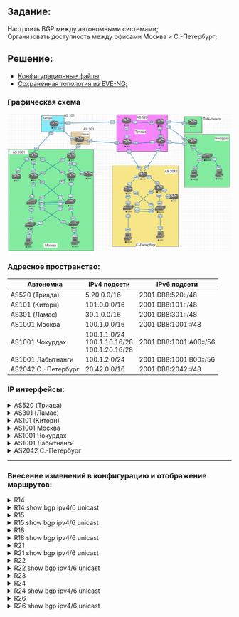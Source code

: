 ## Задание:

Настроить BGP между автономными системами;
<br>
Организовать доступность между офисами Москва и С.-Петербург;

##  Решение:

- [Конфигурационные файлы;](configs/)
- [Сохраненная топология из EVE-NG;](eve-ng_lab_eBGP.zip)

### Графическая схема

![](Topology.PNG)

### Адресное пространство:

| **Автономка**       | **IPv4 подсети**                                 | **IPv6 подсети**       |
|---------------------|--------------------------------------------------|------------------------|
| AS520 (Триада)      | 5.20.0.0/16                                      | 2001:DB8:520::/48      |
| AS101 (Киторн)      | 101.0.0.0/16                                     | 2001:DB8:101::/48      |
| AS301 (Ламас)       | 30.1.0.0/16                                      | 2001:DB8:301::/48      |
| AS1001 Москва       | 100.1.0.0/16                                     | 2001:DB8:1001::/48     |
| AS1001 Чокурдах     | 100.1.1.0/24<br>100.1.10.16/28<br>100.1.20.16/28 | 2001:DB8:1001:A00::/56 |
| AS1001 Лабытнанги   | 100.1.2.0/24                                     | 2001:DB8:1001:B00::/56 |
| AS2042 С.-Петербург | 20.42.0.0/16                                     | 2001:DB8:2042::/48     |

### IP интерфейсы:

<details>
  <summary>AS520 (Триада)</summary>

| **Device** |            **Interface**            |                                **IPv4 Address**                                |                                                                                **IPv6 Address**                                                                                |
|:----------:|:-----------------------------------:|:------------------------------------------------------------------------------:|:------------------------------------------------------------------------------------------------------------------------------------------------------------------------------:|
|   **R23**  |     Lo1<br>e0/0<br>e0/1<br>e0/2     |         5.20.0.23/32<br>5.20.23.0/31<br>172.16.1.0/31<br>172.16.1.2/31         |                                            2001:DB8:520::23/128<br>FE80::23 link-local<br>FE80::23 link-local<br>FE80::23 link-local                                           |
|   **R24**  | Lo1<br>e0/0<br>e0/1<br>e0/2<br>e0/3 | 5.20.0.24/32<br>5.20.24.0/31<br>172.16.1.4/31<br>172.16.1.3/31<br>5.20.24.2/31 | 2001:DB8:520::24/128<br>FE80::24 link-local, **2001:DB8:520:24E0::24/112**<br>FE80::24 link-local<br>FE80::24 link-local<br>FE80::24 link-local, **2001:DB8:520:24E3::24/112** |
|   **R25**  | Lo1<br>e0/0<br>e0/1<br>e0/2<br>e0/3 | 5.20.0.25/32<br>172.16.1.1/31<br>5.20.25.0/31<br>172.16.1.6/31<br>5.20.25.2/31 |                                2001:DB8:520::25/128<br>FE80::25 link-local<br>FE80::25 link-local<br>FE80::25 link-local<br>FE80::25 link-local                                |
|   **R26**  | Lo1<br>e0/0<br>e0/1<br>e0/2<br>e0/3 | 5.20.0.26/32<br>172.16.1.5/31<br>5.20.26.0/31<br>172.16.1.7/31<br>5.20.26.2/31 |                 2001:DB8:520::26/128<br>FE80::26 link-local<br>FE80::26 link-local<br>FE80::26 link-local<br>FE80::26 link-local, **2001:DB8:520:26E3::26/112**                |
</details>

<details>
  <summary>AS301 (Ламас)</summary>

| **Device** | **Interface**               | **IPv4 Address**                                               | **IPv6 Address**                                                                                                                                                                       |
|------------|-----------------------------|----------------------------------------------------------------|----------------------------------------------------------------------------------------------------------------------------------------------------------------------------------------|
| **R21**    | Lo1<br>e0/0<br>e0/1<br>e0/2 | 30.1.0.21/32<br>30.1.100.0/31<br>172.16.1.0/31<br>5.20.24.1/31 | 2001:DB8:301::21/128<br>FE80::21 link-local, **2001:DB8:301:21E0::21/112**<br>FE80::21 link-local, **2001:DB8:301:21E1::21/112**<br>FE80::21 link-local, **2001:DB8:520:24E0::21/112** |
</details>

<details>
  <summary>AS101 (Киторн)</summary>

| **Device** | **Interface**               | **IPv4 Address**                                                 | **IPv6 Address**                                                                                                                                        |
|------------|-----------------------------|------------------------------------------------------------------|---------------------------------------------------------------------------------------------------------------------------------------------------------|
| **R22**    | Lo1<br>e0/0<br>e0/1<br>e0/2 | 101.0.0.22/32<br>101.0.100.0/31<br>172.16.1.1/31<br>5.20.23.1/31 | 2001:DB8:101::22/128<br>FE80::22 link-local, **2001:DB8:101:22E0::22/112**<br>FE80::22 link-local, **2001:DB8:301:21E1::22/112**<br>FE80::22 link-local |
</details>

<details>
  <summary>AS1001 Москва</summary>

| **Device** | **Interface**                                  | **IPv4 Address**                                                                                       | **IPv6 Address**                                                                                                                                 |
|------------|------------------------------------------------|--------------------------------------------------------------------------------------------------------|--------------------------------------------------------------------------------------------------------------------------------------------------|
| **VPC1**   | eth0                                           | 100.1.10.2/28 gw 100.1.10.1                                                                            | 2001:DB8:1001:10::/64 (SLAAC)                                                                                                                    |
| **VPC7**   | eth0                                           | 100.1.20.2/28 gw 100.1.20.1                                                                            | 2001:DB8:1001:20::/64 (SLAAC)                                                                                                                    |
| **SW2**    | Lo1<br>e0/0<br>e0/1<br>vlan20                  | 100.1.0.2/32<br>172.16.1.27/31<br>172.16.1.23/31<br>100.1.20.1/28                                      | 2001:DB8:1001::2/128<br>FE80::2 link-local<br>FE80::2 link-local<br>2001:DB8:1001:20::1/64                                                       |
| **SW3**    | Lo1<br>e0/0<br>e0/1<br>vlan10                  | 100.1.0.3/32<br>172.16.1.21/31<br>172.16.1.29/31<br>100.1.10.1/28                                      | 2001:DB8:1001::3/128<br>FE80::3 link-local<br>FE80::3 link-local<br>2001:DB8:1001:10::1/64                                                       |
| **SW4**    | Lo1<br>e0/0<br>e0/1<br>e1/0<br>e1/1<br>vlan201 | 100.1.0.4/32<br>172.16.1.20/31<br>172.16.1.22/31<br>172.16.1.13/31<br>172.16.1.19/31<br>172.16.1.24/31 | 2001:DB8:1001::4/128<br>FE80::4 link-local<br>FE80::4 link-local<br>FE80::4 link-local<br>FE80::4 link-local<br>FE80::4 link-local               |
| **SW5**    | Lo1<br>e0/0<br>e0/1<br>e1/0<br>e1/1<br>vlan201 | 100.1.0.5/32<br>172.16.1.26/31<br>172.16.1.28/31<br>172.16.1.17/31<br>172.16.1.15/31<br>172.16.1.25/31 | 2001:DB8:1001::5/128<br>FE80::5 link-local<br>FE80::5 link-local<br>FE80::5 link-local<br>FE80::5 link-local<br>FE80::5 link-local               |
| **R12**    | Lo1<br>e0/0<br>e0/1<br>e0/2<br>e0/3            | 100.1.0.12/32<br>172.16.1.12/31<br>172.16.1.14/31<br>172.16.1.1/31<br>172.16.1.9/31                    | 2001:DB8:1001::12/128<br>FE80::12 link-local<br>FE80::12 link-local<br>FE80::12 link-local<br>FE80::12 link-local                                |
| **R13**    | Lo1<br>e0/0<br>e0/1<br>e0/2<br>e0/3            | 100.1.0.13/32<br>172.16.1.16/31<br>172.16.1.18/31<br>172.16.1.7/31<br>172.16.1.3/31                    | 2001:DB8:1001::13/128<br>FE80::13 link-local<br>FE80::13 link-local<br>FE80::13 link-local<br>FE80::13 link-local                                |
| **R14**    | Lo1<br>e0/0<br>e0/1<br>e0/2<br>e0/3            | 100.1.0.14/32<br>172.16.1.0/31<br>172.16.1.2/31<br>101.0.100.1/31<br>172.16.1.4/31                     | 2001:DB8:1001::14/128<br>FE80::14 link-local<br>FE80::14 link-local<br>FE80::14 link-local, **2001:DB8:101:22E0::14/112**<br>FE80::14 link-local |
| **R15**    | Lo1<br>e0/0<br>e0/1<br>e0/2<br>e0/3            | 100.1.0.15/32<br>172.16.1.6/31<br>172.16.1.8/31<br>30.1.100.1/31<br>172.16.1.10/31                     | 2001:DB8:1001::15/128<br>FE80::15 link-local<br>FE80::15 link-local<br>FE80::15 link-local, **2001:DB8:301:21E0::15/112**<br>FE80::15 link-local |
| **R19**    | Lo1<br>e0/0                                    | 100.1.0.19/32<br>172.16.1.5/31                                                                         | 2001:DB8:1001::19/128<br>FE80::19 link-local                                                                                                     |
| **R20**    | Lo1<br>e0/0                                    | 100.1.0.20/32<br>172.16.1.11/31                                                                        | 2001:DB8:1001::20/128<br>FE80::20 link-local                                                                                                     |
</details>

<details>
  <summary>AS1001 Чокурдах</summary>

| **Device** | **Interface**                   | **IPv4 Address**                                                | **IPv6 Address**                                                                                   |
|------------|---------------------------------|-----------------------------------------------------------------|----------------------------------------------------------------------------------------------------|
| **VPC30**  | eth0                            | 100.1.10.18/28 gw 100.1.10.17                                   | 2001:DB8:1001:A10::/64 (SLAAC)                                                                     |
| **VPC31**  | eth0                            | 100.1.20.18/28 gw 100.1.20.17                                   | 2001:DB8:1001:A20::/64 (SLAAC)                                                                     |
| **R28**    | Lo1<br>e0/0<br>e0/1<br>e0/2     | 100.1.1.28<br>5.20.26.1/31<br>5.20.25.3/31<br>172.16.1.0/31     | 2001:DB8:1001:AA1::28<br>FE80::28 link-local<br>FE80::28 link-local<br>FE80::28 link-local         |
| **SW29**   | Lo1<br>e0/2<br>vlan10<br>vlan20 | 100.1.1.29<br>172.16.1.1/31<br>100.1.10.17/28<br>100.1.20.17/28 | 2001:DB8:1001:AA1::29<br>FE80::29 link-local<br>2001:DB8:1001:A10::1/64<br>2001:DB8:1001:A20::1/64 |
</details>

<details>
  <summary>AS1001 Лабытнанги</summary>

| **Device** | **Interface** | **IPv4 Address**              | **IPv6 Address**                                 |
|------------|---------------|-------------------------------|--------------------------------------------------|
| **R27**    | Lo1<br>e0/0   | 100.1.2.27/32<br>5.20.25.1/31 | 2001:DB8:1001:BB2::27/128<br>FE80::27 link-local |
</details>

<details>
  <summary>AS2042 С.-Петербург</summary>

| **Device** | **Interface**                            | **IPv4 Address**                                                                    | **IPv6 Address**                                                                                                                                                                |
|------------|------------------------------------------|-------------------------------------------------------------------------------------|---------------------------------------------------------------------------------------------------------------------------------------------------------------------------------|
| **VPC**    | eth0                                     | 20.42.10.2/28 gw 20.42.10.1                                                         | 2001:DB8:2042:10::/64 (SLAAC)                                                                                                                                                   |
| **VPC8**   | eth0                                     | 20.42.20.2/28 gw 20.42.20.1                                                         | 2001:DB8:2042:20::/64 (SLAAC)                                                                                                                                                   |
| **SW9**    | Lo1<br>e0/3<br>e1/0<br>vlan10<br>vlan251 | 20.42.0.9/32<br>172.16.1.11/31<br>172.16.1.7/31<br>20.42.10.1/28<br>172.16.1.14/31  | 2001:DB8:2042::9/128<br>FE80::9 link-local<br>FE80::9 link-local<br>2001:DB8:2042:10::1/64<br>FE80::9 link-local                                                                |
| **SW10**   | Lo1<br>e0/3<br>e1/0<br>vlan20<br>vlan251 | 100.1.0.10/32<br>172.16.1.5/31<br>172.16.1.13/31<br>100.1.20.1/28<br>172.16.1.15/31 | 2001:DB8:2042::10/128<br>FE80::10 link-local<br>FE80::10 link-local<br>2001:DB8:2042:20::1/64<br>FE80::10 link-local                                                            |
| **R16**    | Lo1<br>e0/0<br>e0/1<br>e0/2<br>e0/3      | 20.42.0.16/32<br>172.16.1.4/31<br>172.16.1.1/31<br>172.16.1.6/31<br>172.16.1.8/31   | 2001:DB8:2042::16/128<br>FE80::16 link-local<br>FE80::16 link-local<br>FE80::16 link-local<br>FE80::16 link-local                                                               |
| **R17**    | Lo1<br>e0/0<br>e0/1<br>e0/2              | 20.42.0.17/32<br>172.16.1.10/31<br>172.16.1.3/31<br>172.16.1.12/31                  | 2001:DB8:2042::17/128<br>FE80::17 link-local<br>FE80::17 link-local<br>FE80::17 link-local                                                                                      |
| **R18**    | Lo1<br>e0/0<br>e0/1<br>e0/2<br>e0/3      | 20.42.0.18/32<br>172.16.1.0/31<br>172.16.1.2/31<br>5.20.24.3/31<br>5.20.26.3/31     | 2001:DB8:2042::18/128<br>FE80::18 link-local<br>FE80::18 link-local<br>FE80::18 link-local, **2001:DB8:520:24E3::18/112**<br>FE80::18 link-local, **2001:DB8:520:26E3::18/112** |
| **R32**    | Lo1<br>e0/0                              | 20.42.0.32/32<br>172.16.1.9/31                                                      | 2001:DB8:2042::32/128<br>FE80::32 link-local                                                                                                                                    |
</details>

<hr>

### Внесение изменений в конфигурацию и отображение маршрутов:
<details>
  <summary>R14</summary>
<pre>
!
interface Ethernet0/2
 ipv6 address 2001:DB8:101:22E0::14/112
!
router bgp 1001
 neighbor 2001:DB8:101:22E0::22 remote-as 101
 neighbor 101.0.100.0 remote-as 101
 !
 address-family ipv4
  network 100.1.0.0 mask 255.255.0.0
  no neighbor 2001:DB8:101:22E0::22 activate
  neighbor 101.0.100.0 activate
 exit-address-family
 !
 address-family ipv6
  network 2001:DB8:1001::/48
  neighbor 2001:DB8:101:22E0::22 activate
 exit-address-family
!
no ip route *
ip route 100.1.0.0 255.255.0.0 Null0
!
no ipv6 route ::/0 Ethernet0/2 FE80::22
ipv6 route 2001:DB8:1001::/48 Null0
!
</pre>
</details>
<details>
  <summary>R14 show bgp ipv4/6 unicast</summary>
<pre>
R14#sh bgp ipv4 unicast
BGP table version is 11, local router ID is 100.1.0.14
...
     Network          Next Hop            Metric LocPrf Weight Path
 *>  0.0.0.0          101.0.100.0                            0 101 i
 *>  5.20.0.0/16      101.0.100.0                            0 101 301 520 i
 *>  20.42.0.0/16     101.0.100.0                            0 101 301 520 ?
 *>  30.1.0.0/16      101.0.100.0                            0 101 301 i
 *>  100.1.0.0/16     0.0.0.0                  0         32768 i
 *>  100.1.1.0/24     101.0.100.0                            0 101 301 520 ?
 *>  100.1.2.0/24     101.0.100.0                            0 101 301 520 ?
 *>  100.1.10.16/28   101.0.100.0                            0 101 301 520 ?
 *>  100.1.20.16/28   101.0.100.0                            0 101 301 520 ?
 *>  101.0.0.0/16     101.0.100.0              0             0 101 i
R14#sh bgp ipv6 unicast
BGP table version is 9, local router ID is 100.1.0.14
...
     Network          Next Hop            Metric LocPrf Weight Path
 *>  ::/0             2001:DB8:101:22E0::22
                                                              0 101 i
 *>  2001:DB8:101::/48
                       2001:DB8:101:22E0::22
                                                0             0 101 i
 *>  2001:DB8:301::/48
                       2001:DB8:101:22E0::22
                                                              0 101 301 i
 *>  2001:DB8:520::/48
                       2001:DB8:101:22E0::22
                                                              0 101 301 520 i
 *>  2001:DB8:1001::/48
                       ::                       0         32768 i
 *>  2001:DB8:1001:A00::/56
                       2001:DB8:101:22E0::22
                                                              0 101 301 520 ?
 *>  2001:DB8:1001:B00::/56
                       2001:DB8:101:22E0::22
                                                              0 101 301 520 ?
 *>  2001:DB8:2042::/48
                       2001:DB8:101:22E0::22
                                                              0 101 301 520 2042 i
</pre>
</details>

<details>
  <summary>R15</summary>
<pre>
!
interface Ethernet0/2
 ipv6 address 2001:DB8:301:21E0::15/112
!
router bgp 1001
 neighbor 30.1.100.0 remote-as 301
 neighbor 2001:DB8:301:21E0::21 remote-as 301
 !
 address-family ipv4
  network 100.1.0.0 mask 255.255.0.0
  neighbor 30.1.100.0 activate
 exit-address-family
 !
 address-family ipv6
  network 2001:DB8:1001::/48
  neighbor 2001:DB8:301:21E0::21 activate
 exit-address-family
!
no ip route *
ip route 100.1.0.0 255.255.0.0 Null0
!
no ipv6 route ::/0 Ethernet0/2 FE80::21
ipv6 route 2001:DB8:1001::/48 Null0
!
</pre>
</details>
<details>
  <summary>R15 show bgp ipv4/6 unicast</summary>
<pre>
R15#sh bgp ipv4 unicast
BGP table version is 320, local router ID is 100.1.0.15
...
     Network          Next Hop            Metric LocPrf Weight Path
 *>  0.0.0.0          30.1.100.0                             0 301 i
 *>  5.20.0.0/16      30.1.100.0                             0 301 520 i
 *>  20.42.0.0/16     30.1.100.0                             0 301 520 2042 i
 *>  30.1.0.0/16      30.1.100.0               0             0 301 i
 *>  100.1.0.0/16     0.0.0.0                  0         32768 i
 *>  100.1.1.0/24     30.1.100.0                             0 301 520 ?
 *>  100.1.2.0/24     30.1.100.0                             0 301 520 ?
 *>  100.1.10.16/28   30.1.100.0                             0 301 520 ?
 *>  100.1.20.16/28   30.1.100.0                             0 301 520 ?
 *>  101.0.0.0/16     30.1.100.0                             0 301 101 i
R15#sh bgp ipv6 unicast
BGP table version is 175, local router ID is 100.1.0.15
...
     Network          Next Hop            Metric LocPrf Weight Path
 *>  ::/0             2001:DB8:301:21E0::21
                                                              0 301 i
 *>  2001:DB8:101::/48
                       2001:DB8:301:21E0::21
                                                              0 301 101 i
 *>  2001:DB8:301::/48
                       2001:DB8:301:21E0::21
                                                0             0 301 i
 *>  2001:DB8:520::/48
                       2001:DB8:301:21E0::21
                                                              0 301 520 i
 *>  2001:DB8:1001::/48
                       ::                       0         32768 i
 *>  2001:DB8:1001:A00::/56
                       2001:DB8:301:21E0::21
                                                              0 301 520 ?
 *>  2001:DB8:1001:B00::/56
                       2001:DB8:301:21E0::21
                                                              0 301 520 ?
 *>  2001:DB8:2042::/48
                       2001:DB8:301:21E0::21
                                                              0 301 520 2042 i
</pre>
</details>

<details>
  <summary>R18</summary>
<pre>
!
interface Ethernet0/2
 ipv6 address 2001:DB8:520:24E3::18/112
!
interface Ethernet0/3
 ipv6 address 2001:DB8:520:26E3::18/112
!
router eigrp SPB
 !
 address-family ipv4 unicast autonomous-system 2042
  !
  topology base
   redistribute bgp 2042 metric 100 1 255 1 1500 route-map REDIST_def
  exit-af-topology
 exit-address-family
 !
 address-family ipv6 unicast autonomous-system 2042
  !
  topology base
   redistribute bgp 2042 metric 100 1 255 1 1500 route-map REDIST_def_v6
  exit-af-topology
 exit-address-family
!
router bgp 2042
 neighbor 5.20.24.2 remote-as 520
 neighbor 5.20.26.2 remote-as 520
 neighbor 2001:DB8:520:24E3::24 remote-as 520
 neighbor 2001:DB8:520:26E3::26 remote-as 520
 !
 address-family ipv4
  network 20.42.0.0 mask 255.255.0.0
  neighbor 5.20.24.2 activate
  neighbor 5.20.26.2 activate
 exit-address-family
 !
 address-family ipv6
  network 2001:DB8:2042::/48
  neighbor 2001:DB8:520:24E3::24 activate
  neighbor 2001:DB8:520:26E3::26 activate
 exit-address-family
!
no ip route *
!
ip prefix-list default_r seq 10 permit 0.0.0.0/0
ip prefix-list default_r seq 20 deny 0.0.0.0/0 le 32
!
no ipv6 route ::/0 Ethernet0/3 FE80::26 2
no ipv6 route ::/0 Ethernet0/2 FE80::24
!
ipv6 prefix-list default_r_v6 seq 10 permit ::/0
ipv6 prefix-list default_r_v6 seq 20 deny ::/0 le 128
!
route-map REDIST_def permit 10
 match ip address prefix-list default_r
route-map REDIST_def deny 20
!
route-map REDIST_def_v6 permit 10
 match ipv6 address prefix-list default_r_v6
route-map REDIST_def_v6 deny 20
!
</pre>
</details>
<details>
  <summary>R18 show bgp ipv4/6 unicast</summary>
<pre>
sh bgp ipv4 unicast
BGP table version is 15, local router ID is 20.42.0.18
...
     Network          Next Hop            Metric LocPrf Weight Path
 *   0.0.0.0          5.20.26.2                              0 520 i
 *>                   5.20.24.2                              0 520 i
 *   5.20.0.0/16      5.20.26.2                0             0 520 i
 *>                   5.20.24.2                0             0 520 i
 *>  20.42.0.0/16     172.16.1.1         1024640         32768 i
 *>  30.1.0.0/16      5.20.26.2               10             0 520 ?
 *                    5.20.24.2                              0 520 301 i
 *>  100.1.0.0/16     5.20.26.2               10             0 520 ?
 *                    5.20.24.2                              0 520 301 1001 i
 *>  100.1.1.0/24     5.20.24.2               10             0 520 ?
 *>  100.1.2.0/24     5.20.26.2               10             0 520 ?
 *                    5.20.24.2               20             0 520 ?
 *>  100.1.10.16/28   5.20.24.2               10             0 520 ?
 *>  100.1.20.16/28   5.20.24.2               10             0 520 ?
 *>  101.0.0.0/16     5.20.26.2               10             0 520 ?
 *                    5.20.24.2                              0 520 301 101 i
R18#sh bgp ipv6 unicast
BGP table version is 31, local router ID is 20.42.0.18
...
     Network          Next Hop            Metric LocPrf Weight Path
 r   ::/0             2001:DB8:520:24E3::24
                                                              0 520 i
 r>                   2001:DB8:520:26E3::26
                                                              0 520 i
 *>  2001:DB8:101::/48
                       2001:DB8:520:24E3::24
                                                              0 520 301 101 i
 *>  2001:DB8:301::/48
                       2001:DB8:520:24E3::24
                                                              0 520 301 i
 *   2001:DB8:520::/48
                       2001:DB8:520:24E3::24
                                                0             0 520 i
 *>                   2001:DB8:520:26E3::26
                                                0             0 520 i
 *>  2001:DB8:1001::/48
                       2001:DB8:520:24E3::24
                                                              0 520 301 1001 i
 *>  2001:DB8:1001:A00::/56
                       2001:DB8:520:24E3::24
                                               10             0 520 ?
 *   2001:DB8:1001:B00::/56
                       2001:DB8:520:24E3::24
                                               20             0 520 ?
 *>                   2001:DB8:520:26E3::26
                                               10             0 520 ?
 *>  2001:DB8:2042::/48
                       FE80::16           1024640         32768 i
</pre>
</details>

<details>
  <summary>R21</summary>
<pre>
!
interface Ethernet0/0
 ipv6 address 2001:DB8:301:21E0::21/112
!
interface Ethernet0/1
 ipv6 address 2001:DB8:301:21E1::21/112
!
interface Ethernet0/2
 ipv6 address 2001:DB8:520:24E0::21/112
!
router bgp 301
 neighbor 5.20.24.0 remote-as 520
 neighbor 30.1.100.1 remote-as 1001
 neighbor 2001:DB8:301:21E0::15 remote-as 1001
 neighbor 2001:DB8:301:21E1::22 remote-as 101
 neighbor 2001:DB8:520:24E0::24 remote-as 520
 neighbor 172.16.1.1 remote-as 101
 !
 address-family ipv4
  network 30.1.0.0 mask 255.255.0.0
  neighbor 5.20.24.0 activate
  neighbor 30.1.100.1 activate
  neighbor 30.1.100.1 default-originate
  neighbor 172.16.1.1 activate
 exit-address-family
 !
 address-family ipv6
  network 2001:DB8:301::/48
  neighbor 2001:DB8:301:21E0::15 activate
  neighbor 2001:DB8:301:21E0::15 default-originate
  neighbor 2001:DB8:301:21E1::22 activate
  neighbor 2001:DB8:520:24E0::24 activate
 exit-address-family
!
no ip route *
ip route 30.1.0.0 255.255.0.0 Null0
!
no ipv6 route 2001:DB8:101::/48 Ethernet0/1 FE80::22
no ipv6 route 2001:DB8:1001:A00::/56 Ethernet0/1 FE80::22 2
no ipv6 route 2001:DB8:1001:A00::/56 Ethernet0/2 FE80::24
no ipv6 route 2001:DB8:1001:B00::/56 Ethernet0/1 FE80::22 2
no ipv6 route 2001:DB8:1001:B00::/56 Ethernet0/2 FE80::24
no ipv6 route 2001:DB8:1001::/48 Ethernet0/0 FE80::15
no ipv6 route 2001:DB8:1001::/48 Ethernet0/1 FE80::22 2
no ipv6 route ::/0 Ethernet0/2 FE80::24
no ipv6 route ::/0 Ethernet0/1 FE80::22 2
ipv6 route 2001:DB8:301::/48 Null0
!
</pre>
</details>
<details>
  <summary>R21 show bgp ipv4/6 unicast</summary>
<pre>
R21#sh bgp ipv4 unicast
BGP table version is 349, local router ID is 30.1.0.21
...
     Network          Next Hop            Metric LocPrf Weight Path
     0.0.0.0          0.0.0.0                                0 i
 *>  5.20.0.0/16      5.20.24.0                0             0 520 i
 *>  20.42.0.0/16     5.20.24.0                              0 520 2042 i
 *>  30.1.0.0/16      0.0.0.0                  0         32768 i
 *   100.1.0.0/16     172.16.1.1                             0 101 1001 i
 *>                   30.1.100.1               0             0 1001 i
 *>  100.1.1.0/24     5.20.24.0               20             0 520 ?
 *>  100.1.2.0/24     5.20.24.0               20             0 520 ?
 *>  100.1.10.16/28   5.20.24.0               20             0 520 ?
 *>  100.1.20.16/28   5.20.24.0               20             0 520 ?
 *>  101.0.0.0/16     172.16.1.1               0             0 101 i
R21#sh bgp ipv6 unicast
BGP table version is 178, local router ID is 30.1.0.21
...
     Network          Next Hop            Metric LocPrf Weight Path
     ::/0             ::                                     0 i
 *>  2001:DB8:101::/48
                       2001:DB8:301:21E1::22
                                                0             0 101 i
 *>  2001:DB8:301::/48
                       ::                       0         32768 i
 *>  2001:DB8:520::/48
                       2001:DB8:520:24E0::24
                                                0             0 520 i
 *>  2001:DB8:1001::/48
                       2001:DB8:301:21E0::15
                                                0             0 1001 i
 *                    2001:DB8:301:21E1::22
                                                              0 101 1001 i
 *>  2001:DB8:1001:A00::/56
                       2001:DB8:520:24E0::24
                                               10             0 520 ?
 *>  2001:DB8:1001:B00::/56
                       2001:DB8:520:24E0::24
                                               20             0 520 ?
 *>  2001:DB8:2042::/48
                       2001:DB8:520:24E0::24
                                                              0 520 2042 i
</pre>
</details>

<details>
  <summary>R22</summary>
<pre>
!
interface Ethernet0/0
 ipv6 address 2001:DB8:101:22E0::22/112
!
interface Ethernet0/1
 ipv6 address 2001:DB8:301:21E1::22/112
!
router bgp 101
 neighbor 2001:DB8:301:21E1::21 remote-as 301
 neighbor 2001:DB8:101:22E0::14 remote-as 1001
 neighbor 101.0.100.1 remote-as 1001
 neighbor 172.16.1.0 remote-as 301
 !
 address-family ipv4
  network 101.0.0.0 mask 255.255.0.0
  neighbor 101.0.100.1 activate
  neighbor 101.0.100.1 default-originate
  neighbor 172.16.1.0 activate
 exit-address-family
 !
 address-family ipv6
  network 2001:DB8:101::/48
  neighbor 2001:DB8:301:21E1::21 activate
  neighbor 2001:DB8:101:22E0::14 activate
  neighbor 2001:DB8:101:22E0::14 default-originate
 exit-address-family
!
no ip route *
ip route 0.0.0.0 0.0.0.0 5.20.23.0
ip route 101.0.0.0 255.255.0.0 Null0
!
no ipv6 route 2001:DB8:301::/48 Ethernet0/1 FE80::21
no ipv6 route 2001:DB8:1001:A00::/56 Ethernet0/1 FE80::21 2
no ipv6 route 2001:DB8:1001:A00::/56 Ethernet0/2 FE80::23
no ipv6 route 2001:DB8:1001:B00::/56 Ethernet0/1 FE80::21 2
no ipv6 route 2001:DB8:1001:B00::/56 Ethernet0/2 FE80::23
no ipv6 route 2001:DB8:1001::/48 Ethernet0/0 FE80::14
no ipv6 route 2001:DB8:1001::/48 Ethernet0/1 FE80::21 2
no ipv6 route ::/0 Ethernet0/1 FE80::21 2
ipv6 route 2001:DB8:101::/48 Null0
!
</pre>
</details>
<details>
  <summary>R22 show bgp ipv4/6 unicast</summary>
<pre>
R22#sh bgp ipv4 unicast
BGP table version is 12, local router ID is 101.0.0.22
...
     Network          Next Hop            Metric LocPrf Weight Path
     0.0.0.0          0.0.0.0                                0 i
 *>  5.20.0.0/16      172.16.1.0                             0 301 520 i
 *>  20.42.0.0/16     172.16.1.0                             0 301 520 ?
 *>  30.1.0.0/16      172.16.1.0               0             0 301 i
 *   100.1.0.0/16     172.16.1.0                             0 301 1001 i
 *>                   101.0.100.1              0             0 1001 i
 *>  100.1.1.0/24     172.16.1.0                             0 301 520 ?
 *>  100.1.2.0/24     172.16.1.0                             0 301 520 ?
 *>  100.1.10.16/28   172.16.1.0                             0 301 520 ?
 *>  100.1.20.16/28   172.16.1.0                             0 301 520 ?
 *>  101.0.0.0/16     0.0.0.0                  0         32768 i
R22#sh bgp ipv6 unicast
BGP table version is 10, local router ID is 101.0.0.22
...
     Network          Next Hop            Metric LocPrf Weight Path
     ::/0             ::                                     0 i
 *>  2001:DB8:101::/48
                       ::                       0         32768 i
 *>  2001:DB8:301::/48
                       2001:DB8:301:21E1::21
                                                0             0 301 i
 *>  2001:DB8:520::/48
                       2001:DB8:301:21E1::21
                                                              0 301 520 i
 *   2001:DB8:1001::/48
                       2001:DB8:301:21E1::21
                                                              0 301 1001 i
 *>                   2001:DB8:101:22E0::14
                                                0             0 1001 i
 *>  2001:DB8:1001:A00::/56
                       2001:DB8:301:21E1::21
                                                              0 301 520 ?
 *>  2001:DB8:1001:B00::/56
                       2001:DB8:301:21E1::21
                                                              0 301 520 ?
 *>  2001:DB8:2042::/48
                       2001:DB8:301:21E1::21
                                                              0 301 520 2042 i
</pre>
</details>

<details>
  <summary>R23</summary>
<pre>
!
no ip route *
ip route 0.0.0.0 0.0.0.0 5.20.23.1
!
no ipv6 route 2001:DB8:101::/48 Ethernet0/0 FE80::22
no ipv6 route 2001:DB8:301::/48 Ethernet0/0 FE80::22
no ipv6 route 2001:DB8:1001::/48 Ethernet0/0 FE80::22
ipv6 route ::/0 Ethernet0/0 FE80::22
!
</pre>
</details>

<details>
  <summary>R24</summary>
<pre>
!
interface Ethernet0/0
 ipv6 address 2001:DB8:520:24E0::24/112
!
interface Ethernet0/3
 ipv6 address 2001:DB8:520:24E3::24/112
!
router isis
 redistribute bgp 520
 !
 address-family ipv6
  redistribute bgp 520
 exit-address-family
!
router bgp 520
 bgp log-neighbor-changes
 neighbor 5.20.24.1 remote-as 301
 neighbor 5.20.24.3 remote-as 2042
 neighbor 2001:DB8:520:24E0::21 remote-as 301
 neighbor 2001:DB8:520:24E3::18 remote-as 2042
 !
 address-family ipv4
  network 5.20.0.0 mask 255.255.0.0
  redistribute isis level-2
  neighbor 5.20.24.1 activate
  neighbor 5.20.24.1 prefix-list FILTER_redist_to_bgp out
  neighbor 5.20.24.3 activate
  neighbor 5.20.24.3 default-originate
  neighbor 5.20.24.3 prefix-list FILTER_redist_to_bgp out
 exit-address-family
 !
 address-family ipv6
  redistribute isis level-2
  network 2001:DB8:520::/48
  neighbor 2001:DB8:520:24E0::21 activate
  neighbor 2001:DB8:520:24E0::21 prefix-list FILTER_redist_to_bgpv6 out
  neighbor 2001:DB8:520:24E3::18 activate
  neighbor 2001:DB8:520:24E3::18 default-originate
  neighbor 2001:DB8:520:24E3::18 prefix-list FILTER_redist_to_bgpv6 out
 exit-address-family
!
no ip route *
ip route 5.20.0.0 255.255.0.0 Null0
!
ip prefix-list FILTER_redist_to_bgp seq 10 deny 172.16.0.0/16 le 32
ip prefix-list FILTER_redist_to_bgp seq 20 permit 5.20.0.0/16
ip prefix-list FILTER_redist_to_bgp seq 21 deny 5.20.0.0/16 le 32
ip prefix-list FILTER_redist_to_bgp seq 30 permit 0.0.0.0/0 le 32
!
no ipv6 route 2001:DB8:101::/48 Ethernet0/0 FE80::21
no ipv6 route 2001:DB8:301::/48 Ethernet0/0 FE80::21
no ipv6 route 2001:DB8:1001::/48 Ethernet0/0 FE80::21
no ipv6 route 2001:DB8:2042::/48 Ethernet0/3 FE80::18
ipv6 route 2001:DB8:520::/48 Null0
!
ipv6 prefix-list FILTER_redist_to_bgpv6 seq 20 permit 2001:DB8:520::/48
ipv6 prefix-list FILTER_redist_to_bgpv6 seq 21 deny 2001:DB8:520::/48 le 128
ipv6 prefix-list FILTER_redist_to_bgpv6 seq 30 permit ::/0 le 128
!
</pre>
</details>
<details>
  <summary>R24 show bgp ipv4/6 unicast</summary>
<pre>
R24#sh bgp ipv4 unicast
BGP table version is 17, local router ID is 5.20.0.24
...
     Network          Next Hop            Metric LocPrf Weight Path
     0.0.0.0          0.0.0.0                                0 i
 *>  5.20.0.0/16      0.0.0.0                  0         32768 i
 *>  5.20.0.23/32     172.16.1.2              20         32768 ?
 *>  5.20.0.25/32     172.16.1.2              30         32768 ?
 *>  5.20.0.26/32     172.16.1.5              20         32768 ?
 *>  20.42.0.0/16     5.20.24.3          1024640             0 2042 i
 *>  30.1.0.0/16      5.20.24.1                0             0 301 i
 *>  100.1.0.0/16     5.20.24.1                              0 301 1001 i
 *>  100.1.1.0/24     172.16.1.5              10         32768 ?
 *>  100.1.2.0/24     172.16.1.2              20         32768 ?
 *>  100.1.10.16/28   172.16.1.5              10         32768 ?
 *>  100.1.20.16/28   172.16.1.5              10         32768 ?
 *>  101.0.0.0/16     5.20.24.1                              0 301 101 i
 *>  172.16.1.0/31    172.16.1.2              20         32768 ?
 *>  172.16.1.6/31    172.16.1.5              20         32768 ?
R24#sh bgp ipv6 unicast
BGP table version is 18, local router ID is 5.20.0.24
...
     Network          Next Hop            Metric LocPrf Weight Path
     ::/0             ::                                     0 i
 *>  2001:DB8:101::/48
                       2001:DB8:520:24E0::21
                                                              0 301 101 i
 *>  2001:DB8:301::/48
                       2001:DB8:520:24E0::21
                                                0             0 301 i
 *>  2001:DB8:520::/48
                       ::                       0         32768 i
 *>  2001:DB8:520::23/128
                       FE80::23                20         32768 ?
 *>  2001:DB8:520::25/128
                       FE80::26                30         32768 ?
 *>  2001:DB8:520::26/128
                       FE80::26                20         32768 ?
 *>  2001:DB8:1001::/48
                       2001:DB8:520:24E0::21
                                                              0 301 1001 i
 *>  2001:DB8:1001:A00::/56
                       FE80::26                10         32768 ?
 *>  2001:DB8:1001:B00::/56
                       FE80::26                20         32768 ?
 *>  2001:DB8:2042::/48
                       2001:DB8:520:24E3::18
                                          1024640             0 2042 i
</pre>
</details>

<details>
  <summary>R26</summary>
<pre>
!
interface Ethernet0/3
 ipv6 address 2001:DB8:520:26E3::26/112
!
router isis
 redistribute bgp 520
 !
 address-family ipv6
  redistribute bgp 520
 exit-address-family
!
router bgp 520
 neighbor 5.20.26.3 remote-as 2042
 neighbor 2001:DB8:520:26E3::18 remote-as 2042
 !
 address-family ipv4
  network 5.20.0.0 mask 255.255.0.0
  redistribute isis level-2
  neighbor 5.20.26.3 activate
  neighbor 5.20.26.3 default-originate
  neighbor 5.20.26.3 prefix-list FILTER_redist_to_bgp out
 exit-address-family
 !
 address-family ipv6
  redistribute isis level-2
  network 2001:DB8:520::/48
  neighbor 2001:DB8:520:26E3::18 activate
  neighbor 2001:DB8:520:26E3::18 default-originate
  neighbor 2001:DB8:520:26E3::18 prefix-list FILTER_redist_to_bgpv6 out
 exit-address-family
!
no ip route 20.42.0.0 255.255.0.0 5.20.26.3
ip route 5.20.0.0 255.255.0.0 Null0
!
ip prefix-list FILTER_redist_to_bgp seq 10 deny 172.16.0.0/16 le 32
ip prefix-list FILTER_redist_to_bgp seq 20 permit 5.20.0.0/16
ip prefix-list FILTER_redist_to_bgp seq 21 deny 5.20.0.0/16 le 32
ip prefix-list FILTER_redist_to_bgp seq 30 permit 0.0.0.0/0 le 32
!
no ipv6 route 2001:DB8:2042::/48 Ethernet0/3 FE80::18
ipv6 route 2001:DB8:520::/48 Null0
ipv6 route 2001:DB8:1001:A00::/56 Ethernet0/1 FE80::28
!
ipv6 prefix-list FILTER_redist_to_bgpv6 seq 20 permit 2001:DB8:520::/48
ipv6 prefix-list FILTER_redist_to_bgpv6 seq 21 deny 2001:DB8:520::/48 le 128
ipv6 prefix-list FILTER_redist_to_bgpv6 seq 30 permit ::/0 le 128
!
</pre>
</details>
<details>
  <summary>R26 show bgp ipv4/6 unicast</summary>
<pre>
R26#sh bgp ipv4 unicast
BGP table version is 14, local router ID is 5.20.0.26
...
     Network          Next Hop            Metric LocPrf Weight Path
     0.0.0.0          0.0.0.0                                0 i
 *>  5.20.0.0/16      0.0.0.0                  0         32768 i
 *>  5.20.0.23/32     172.16.1.4              30         32768 ?
 *>  5.20.0.24/32     172.16.1.4              20         32768 ?
 *>  5.20.0.25/32     172.16.1.6              20         32768 ?
 *>  20.42.0.0/16     5.20.26.3          1024640             0 2042 i
 *>  30.1.0.0/16      172.16.1.4              10         32768 ?
 *>  100.1.0.0/16     172.16.1.4              10         32768 ?
 *>  100.1.2.0/24     172.16.1.6              10         32768 ?
 *>  101.0.0.0/16     172.16.1.4              10         32768 ?
 *>  172.16.1.0/31    172.16.1.6              20         32768 ?
 *>  172.16.1.2/31    172.16.1.4              20         32768 ?
R26#sh bgp ipv6 unicast
BGP table version is 21, local router ID is 5.20.0.26
...
     Network          Next Hop            Metric LocPrf Weight Path
     ::/0             ::                                     0 i
 *>  2001:DB8:520::/48
                       ::                       0         32768 i
 *>  2001:DB8:520::23/128
                       FE80::24                30         32768 ?
 *>  2001:DB8:520::24/128
                       FE80::24                20         32768 ?
 *>  2001:DB8:520::25/128
                       FE80::25                20         32768 ?
 *>  2001:DB8:1001:B00::/56
                       FE80::25                10         32768 ?
 *>  2001:DB8:2042::/48
                       2001:DB8:520:26E3::18
                                          1024640             0 2042 i
</pre>
</details>

